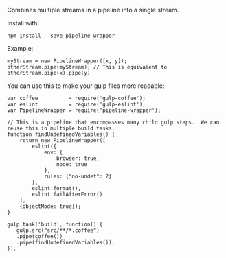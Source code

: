 Combines multiple streams in a pipeline into a single stream.

Install with:

    npm install --save pipeline-wrapper

Example:

    myStream = new PipelineWrapper([x, y]);
    otherStream.pipe(myStream); // This is equivalent to otherStream.pipe(x).pipe(y)

You can use this to make your gulp files more readable:

    var coffee          = require('gulp-coffee');
    var eslint          = require('gulp-eslint');
    var PipelineWrapper = require('pipeline-wrapper');

    // This is a pipeline that encompasses many child gulp steps.  We can reuse this in multiple build tasks.
    function findUndefinedVariables() {
        return new PipelineWrapper([
            eslint({
                env: {
                    browser: true,
                    node: true
                },
                rules: {"no-undef": 2}
            ),
            eslint.format(),
            eslint.failAfterError()
        ],
        {objectMode: true});
    }

    gulp.task('build', function() {
       gulp.src("src/**/*.coffee")
       .pipe(coffee())
       .pipe(findUndefinedVariables());
    });
